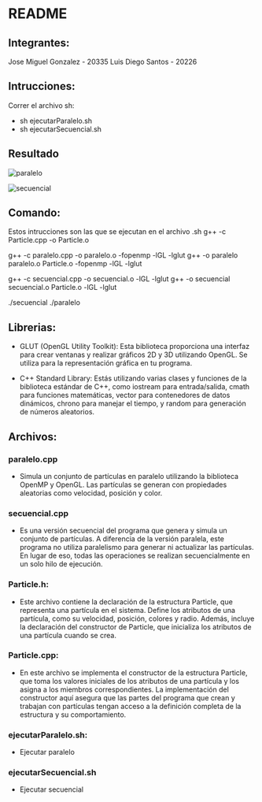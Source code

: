 # README
## Integrantes:
Jose Miguel Gonzalez - 20335
Luis Diego Santos - 20226

## Intrucciones:
Correr el archivo sh:
- sh ejecutarParalelo.sh
- sh ejecutarSecuencial.sh

## Resultado
![paralelo](https://github.com/JoseGon20335/ProyectoParalela/assets/100246655/6025850c-2fe0-4369-8446-3db328d93f66)

![secuencial](https://github.com/JoseGon20335/ProyectoParalela/assets/100246655/d52d83a0-4582-4983-b829-dd27a3e2157a)

## Comando:
Estos intrucciones son las que se ejecutan en el archivo .sh
g++ -c Particle.cpp -o Particle.o

g++ -c paralelo.cpp -o paralelo.o -fopenmp -lGL -lglut
g++ -o paralelo paralelo.o Particle.o -fopenmp -lGL -lglut

g++ -c secuencial.cpp -o secuencial.o -lGL -lglut
g++ -o secuencial secuencial.o Particle.o -lGL -lglut

./secuencial <numero>
./paralelo <numero>

## Librerias:
- GLUT (OpenGL Utility Toolkit): Esta biblioteca proporciona una interfaz para crear ventanas y realizar gráficos 2D y 3D utilizando OpenGL. Se utiliza para la representación gráfica en tu programa.

- C++ Standard Library: Estás utilizando varias clases y funciones de la biblioteca estándar de C++, como iostream para entrada/salida, cmath para funciones matemáticas, vector para contenedores de datos dinámicos, chrono para manejar el tiempo, y random para generación de números aleatorios.

## Archivos:

### paralelo.cpp
- Simula un conjunto de partículas en paralelo utilizando la biblioteca OpenMP y OpenGL. Las partículas se generan con propiedades aleatorias como velocidad, posición y color.
### secuencial.cpp
- Es una versión secuencial del programa que genera y simula un conjunto de partículas. A diferencia de la versión paralela, este programa no utiliza paralelismo para generar ni actualizar las partículas. En lugar de eso, todas las operaciones se realizan secuencialmente en un solo hilo de ejecución.
### Particle.h:
- Este archivo contiene la declaración de la estructura Particle, que representa una partícula en el sistema. Define los atributos de una partícula, como su velocidad, posición, colores y radio. Además, incluye la declaración del constructor de Particle, que inicializa los atributos de una partícula cuando se crea.

### Particle.cpp:
- En este archivo se implementa el constructor de la estructura Particle, que toma los valores iniciales de los atributos de una partícula y los asigna a los miembros correspondientes. La implementación del constructor aquí asegura que las partes del programa que crean y trabajan con partículas tengan acceso a la definición completa de la estructura y su comportamiento.

### ejecutarParalelo.sh:
- Ejecutar paralelo

### ejecutarSecuencial.sh
- Ejecutar secuencial
